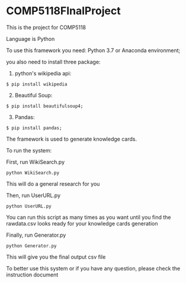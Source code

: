 # COMP5118FInalProject
This is the project for COMP5118

Language is Python

To use this framework you need:
Python 3.7 or Anaconda environment;

you also need to install three package:
1. python's wikipedia api: 
```
$ pip install wikipedia
```
2. Beautiful Soup: 
```
$ pip install beautifulsoup4;
```
3. Pandas: 
```
$ pip install pandas;
```

The framework is used to generate knowledge cards.

To run the system:

First, run WikiSearch.py
```
python WikiSearch.py
```
This will do a general research for you

Then, run UserURL.py 
```
python UserURL.py
```
You can run this script as many times as you want until you find the rawdata.csv looks ready for your knowledge cards generation

Finally, run Generator.py
```
python Generator.py
```
This will give you the final output csv file

To better use this system or if you have any question, please check the instruction document

